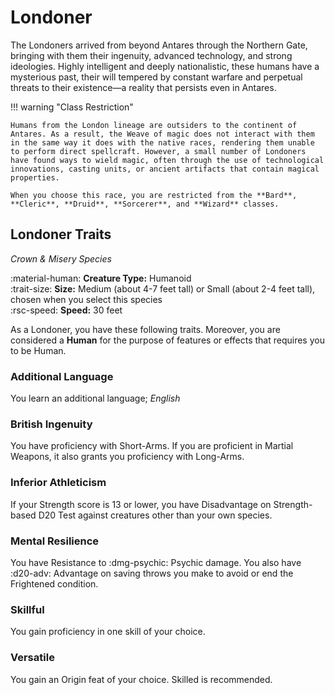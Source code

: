 # Londoner

The Londoners arrived from beyond Antares through the Northern Gate, bringing with them their ingenuity, advanced technology, and strong ideologies. Highly intelligent and deeply nationalistic, these humans have a mysterious past, their will tempered by constant warfare and perpetual threats to their existence—a reality that persists even in Antares.

!!! warning "Class Restriction"

    Humans from the London lineage are outsiders to the continent of Antares. As a result, the Weave of magic does not interact with them in the same way it does with the native races, rendering them unable to perform direct spellcraft. However, a small number of Londoners have found ways to wield magic, often through the use of technological innovations, casting units, or ancient artifacts that contain magical properties.

    When you choose this race, you are restricted from the **Bard**, **Cleric**, **Druid**, **Sorcerer**, and **Wizard** classes.

## Londoner Traits

*Crown & Misery Species*

:material-human: **Creature Type:** Humanoid  
:trait-size: **Size:** Medium (about 4-7 feet tall) or Small (about 2-4 feet tall), chosen when you select this species  
:rsc-speed: **Speed:** 30 feet

As a Londoner, you have these following traits. Moreover, you are considered a **Human** for the purpose of features or effects that requires you to be Human.

### Additional Language

You learn an additional language; *English*

### British Ingenuity

You have proficiency with Short-Arms. If you are proficient in Martial Weapons, it also grants you proficiency with Long-Arms.

### Inferior Athleticism

If your Strength score is 13 or lower, you have Disadvantage on Strength-based D20 Test against creatures other than your own species.

### Mental Resilience

You have Resistance to :dmg-psychic: Psychic damage. You also have :d20-adv: Advantage on saving throws you make to avoid or end the Frightened condition.

### Skillful

You gain proficiency in one skill of your choice.

### Versatile

You gain an Origin feat of your choice. Skilled is recommended.
